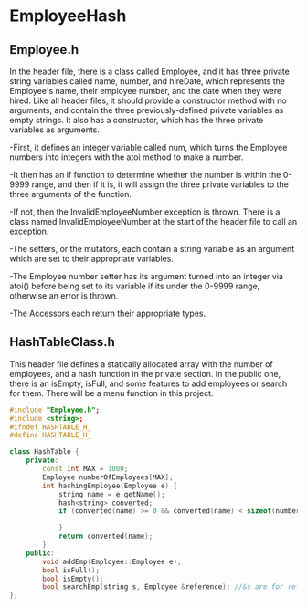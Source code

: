 # EmployeeHash

## Employee.h

In the header file, there is a class called Employee, and it has three private string variables called name, number, and hireDate, which represents the Employee's name, their employee number, and the date when they were hired.
Like all header files, it should provide a constructor method with no arguments, and contain the three previously-defined private variables as empty strings.
It also has a constructor, which has the three private variables as arguments. 

-First, it defines an integer variable called num, which turns the Employee numbers into integers with the atoi method to make a number.
  
-It then has an if function to determine whether the number is within the 0-9999 range, and then if it is, it will assign the three private variables to the three arguments of the function.
  
-If not, then the InvalidEmployeeNumber exception is thrown. There is a class named InvalidEmployeeNumber at the start of the header file to call an exception.
    
-The setters, or the mutators, each contain a string variable as an argument which are set to their appropriate variables. 
  
-The Employee number setter has its argument turned into an integer via atoi() before being set to its variable if its under the 0-9999 range, otherwise an error is thrown.
    
-The Accessors each return their appropriate types.
  
## HashTableClass.h

This header file defines a statically allocated array with the number of employees, and a hash function in the private section. In the public one, there is an isEmpty, isFull, and some features to add employees or search for them. There will be a menu function in this project.

```cpp
#include "Employee.h";
#include <string>;
#ifndef HASHTABLE_H_
#define HASHTABLE_H_

class HashTable {
	private:
		const int MAX = 1000;
		Employee numberOfEmployees[MAX];
		int hashingEmployee(Employee e) {
			string name = e.getName();
			hash<string> converted;
			if (converted(name) >= 0 && converted(name) < sizeof(numberOfEmployees)) {

			}
			return converted(name);
		}
	public:
		void addEmp(Employee::Employee e);
		bool isFull();
		bool isEmpty();
		bool searchEmp(string s, Employee &reference); //&s are for references
};
```
